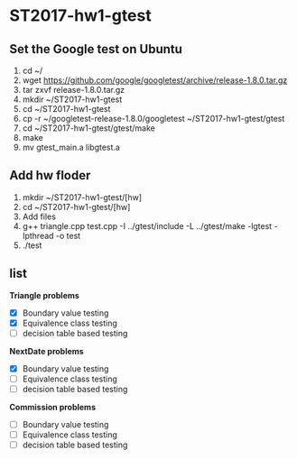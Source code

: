# ST2017-hw1-gtest  
## Set the Google test on Ubuntu  
1. cd ~/  
2. wget https://github.com/google/googletest/archive/release-1.8.0.tar.gz  
3. tar zxvf release-1.8.0.tar.gz  
4. mkdir ~/ST2017-hw1-gtest  
5. cd ~/ST2017-hw1-gtest  
6. cp -r ~/googletest-release-1.8.0/googletest ~/ST2017-hw1-gtest/gtest  
7. cd ~/ST2017-hw1-gtest/gtest/make  
8. make  
9. mv gtest_main.a libgtest.a  

## Add hw floder
1. mkdir ~/ST2017-hw1-gtest/[hw]
2. cd ~/ST2017-hw1-gtest/[hw]
3. Add files
4. g++ triangle.cpp test.cpp -I ../gtest/include -L ../gtest/make -lgtest -lpthread -o test
5. ./test

## list

**Triangle problems**  
 - [x] Boundary value testing  
 - [x] Equivalence class testing  
 - [ ] decision table based testing   

**NextDate problems**    
 - [x] Boundary value testing   
 - [ ] Equivalence class testing  
 - [ ] decision table based testing   

**Commission problems**    
 - [ ] Boundary value testing  
 - [ ] Equivalence class testing  
 - [ ] decision table based testing  
